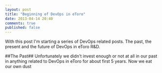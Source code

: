 ```yaml
---
layout: post
title: "Beginning of DevOps in eToro"
date: 2013-04-14 20:40
comments: true
published: false
---
```


With this post I'm starting a series of DevOps related posts. The past, the present and the future of DevOps in eToro R&D.

##The Past##
Unfortunately we didn't invest enough or not at all in our past in anything related to DevOps in eToro for about first 5 years. Now we eat our own dust

